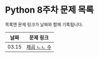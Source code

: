# Python 8주차 문제 목록

목록엔 문제 링크가 날짜와 함께 기록됩니다.
  

|날짜|문제 링크|
|------|---|
|03.15|[제곱 ㄴㄴ 수](https://www.acmicpc.net/problem/1016)|